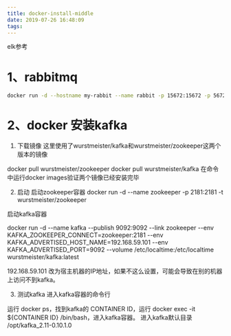 ```yaml
---
title: docker-install-middle
date: 2019-07-26 16:48:09
tags:
---
```

elk参考
<!-- more -->
# 1、rabbitmq
```bash
docker run -d --hostname my-rabbit --name rabbit -p 15672:15672 -p 5672:5672 -p 25672:25672 -p 61613:61613 -p 1883:1883 rabbitmq:management
```

# 2、docker 安装kafka

1. 下载镜像
这里使用了wurstmeister/kafka和wurstmeister/zookeeper这两个版本的镜像


docker pull wurstmeister/zookeeper
docker pull wurstmeister/kafka
在命令中运行docker images验证两个镜像已经安装完毕

2. 启动
启动zookeeper容器
docker run -d --name zookeeper -p 2181:2181 -t wurstmeister/zookeeper

启动kafka容器

docker run -d --name kafka --publish 9092:9092 --link zookeeper --env KAFKA_ZOOKEEPER_CONNECT=zookeeper:2181 --env KAFKA_ADVERTISED_HOST_NAME=192.168.59.101 --env KAFKA_ADVERTISED_PORT=9092 --volume /etc/localtime:/etc/localtime wurstmeister/kafka:latest

192.168.59.101 改为宿主机器的IP地址，如果不这么设置，可能会导致在别的机器上访问不到kafka。

3. 测试kafka
进入kafka容器的命令行

 

运行 docker ps，找到kafka的 CONTAINER ID，运行 docker exec -it ${CONTAINER ID} /bin/bash，进入kafka容器。
进入kafka默认目录 /opt/kafka_2.11-0.10.1.0